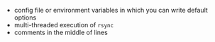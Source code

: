 - config file or environment variables in which you can write default options
- multi-threaded execution of `rsync`
- comments in the middle of lines

